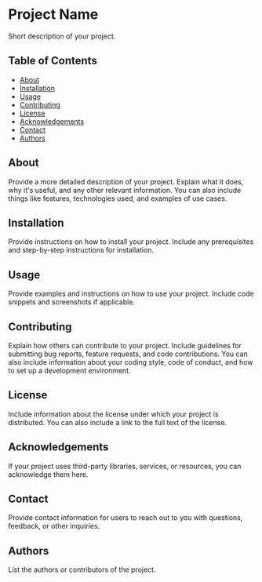 # Project Name

Short description of your project.

## Table of Contents

- [About](#about)
- [Installation](#installation)
- [Usage](#usage)
- [Contributing](#contributing)
- [License](#license)
- [Acknowledgements](#acknowledgements)
- [Contact](#contact)
- [Authors](#authors)

## About

Provide a more detailed description of your project. Explain what it does, why it's useful, and any other relevant information. You can also include things like features, technologies used, and examples of use cases.

## Installation

Provide instructions on how to install your project. Include any prerequisites and step-by-step instructions for installation.

## Usage

Provide examples and instructions on how to use your project. Include code snippets and screenshots if applicable.

## Contributing

Explain how others can contribute to your project. Include guidelines for submitting bug reports, feature requests, and code contributions. You can also include information about your coding style, code of conduct, and how to set up a development environment.

## License

Include information about the license under which your project is distributed. You can also include a link to the full text of the license.

## Acknowledgements

If your project uses third-party libraries, services, or resources, you can acknowledge them here.

## Contact

Provide contact information for users to reach out to you with questions, feedback, or other inquiries.

## Authors

List the authors or contributors of the project.
